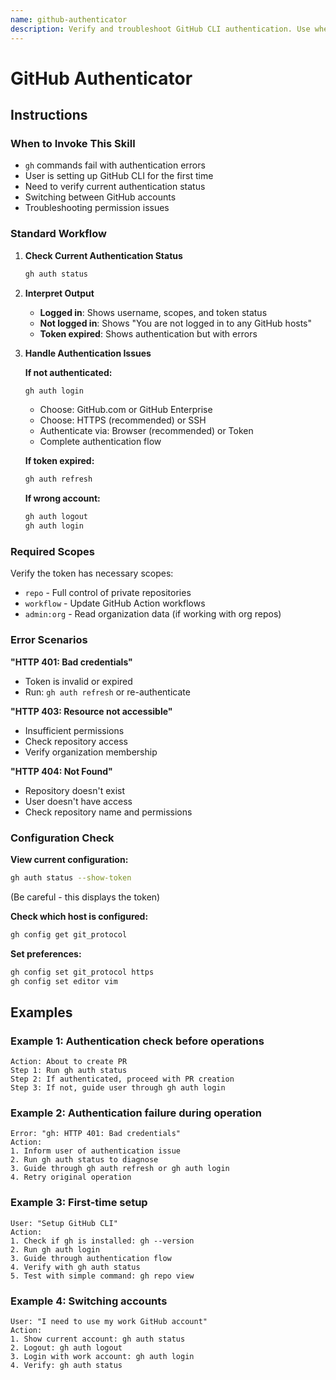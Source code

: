 ```yaml
---
name: github-authenticator
description: Verify and troubleshoot GitHub CLI authentication. Use when gh commands fail with auth errors or when setting up GitHub integration for the first time.
---
```


# GitHub Authenticator

## Instructions

### When to Invoke This Skill
- `gh` commands fail with authentication errors
- User is setting up GitHub CLI for the first time
- Need to verify current authentication status
- Switching between GitHub accounts
- Troubleshooting permission issues

### Standard Workflow

1. **Check Current Authentication Status**
   ```bash
   gh auth status
   ```

2. **Interpret Output**
   - **Logged in**: Shows username, scopes, and token status
   - **Not logged in**: Shows "You are not logged in to any GitHub hosts"
   - **Token expired**: Shows authentication but with errors

3. **Handle Authentication Issues**

   **If not authenticated:**
   ```bash
   gh auth login
   ```
   - Choose: GitHub.com or GitHub Enterprise
   - Choose: HTTPS (recommended) or SSH
   - Authenticate via: Browser (recommended) or Token
   - Complete authentication flow

   **If token expired:**
   ```bash
   gh auth refresh
   ```

   **If wrong account:**
   ```bash
   gh auth logout
   gh auth login
   ```

### Required Scopes

Verify the token has necessary scopes:
- `repo` - Full control of private repositories
- `workflow` - Update GitHub Action workflows
- `admin:org` - Read organization data (if working with org repos)

### Error Scenarios

**"HTTP 401: Bad credentials"**
- Token is invalid or expired
- Run: `gh auth refresh` or re-authenticate

**"HTTP 403: Resource not accessible"**
- Insufficient permissions
- Check repository access
- Verify organization membership

**"HTTP 404: Not Found"**
- Repository doesn't exist
- User doesn't have access
- Check repository name and permissions

### Configuration Check

**View current configuration:**
```bash
gh auth status --show-token
```
(Be careful - this displays the token)

**Check which host is configured:**
```bash
gh config get git_protocol
```

**Set preferences:**
```bash
gh config set git_protocol https
gh config set editor vim
```

## Examples

### Example 1: Authentication check before operations
```
Action: About to create PR
Step 1: Run gh auth status
Step 2: If authenticated, proceed with PR creation
Step 3: If not, guide user through gh auth login
```

### Example 2: Authentication failure during operation
```
Error: "gh: HTTP 401: Bad credentials"
Action:
1. Inform user of authentication issue
2. Run gh auth status to diagnose
3. Guide through gh auth refresh or gh auth login
4. Retry original operation
```

### Example 3: First-time setup
```
User: "Setup GitHub CLI"
Action:
1. Check if gh is installed: gh --version
2. Run gh auth login
3. Guide through authentication flow
4. Verify with gh auth status
5. Test with simple command: gh repo view
```

### Example 4: Switching accounts
```
User: "I need to use my work GitHub account"
Action:
1. Show current account: gh auth status
2. Logout: gh auth logout
3. Login with work account: gh auth login
4. Verify: gh auth status
```
